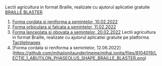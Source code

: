 Lectii agricultura in format Braille, realizate cu ajutorul aplicatiei gratuite [BRAILLE BLASTER](https://www.brailleblaster.org/download.php)<br>
1. [Forma cordata si reniforma a semintelor, 10.02.2022](https://github.com/mihaiionitaunderlineme/mihai.ionita/files/8044405/LECTIE_1_ABUTILON_PHASEOLUS_SHAPE_BRAILLE_BLASTER.zip)
2. [Forma orbiculara si falcata a semintelor, 11.02.2022](https://github.com/mihaiionitaunderlineme/mihai.ionita/files/8049054/LECTIE_2_Pisum_Glicine_Petroselium_shape.zip)
3. [Forma lanceolata si obovata a semintelor, 20.02.2022](https://github.com/mihaiionitaunderlineme/mihai.ionita/files/8104019/LECTIE_3_Cucurbitaceae_shape.zip)
Lectii agricultura in format Braille, realizate cu ajutorul aplicatiei gratuite pe platforma [TactileImages](https://tactileimages.org/ro/acasa/)
1. [Forma cordata si reniforma a semintelor, 12.06.2022]
(https://github.com/mihaiionitaunderlineme/mihai.ionita/files/8104019/LECTIE_1_ABUTILON_PHASEOLUS_SHAPE_BRAILLE_BLASTER.png)
